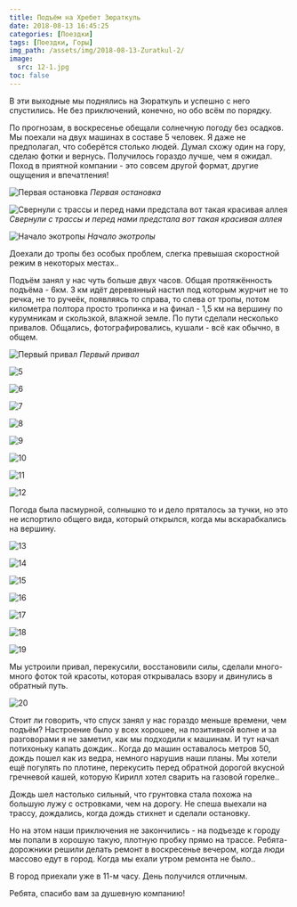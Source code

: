 ```yaml
---
title: Подъём на Хребет Зюраткуль
date: 2018-08-13 16:45:25
categories: [Поездки]
tags: [Поездки, Горы]
img_path: /assets/img/2018-08-13-Zuratkul-2/
image:
  src: 12-1.jpg
toc: false
---
```


В эти выходные мы поднялись на Зюраткуль и успешно с него спустились. Не без приключений, конечно, но обо всём по порядку.

По прогнозам, в воскресенье обещали солнечную погоду без осадков. Мы поехали на двух машинах в составе 5 человек. Я даже не предполагал, что соберётся столько людей. Думал схожу один на гору, сделаю фотки и вернусь. Получилось гораздо лучше, чем я ожидал. Поход в приятной компании - это совсем другой формат, другие ощущения и впечатления!

![Первая остановка](1.jpg)
_Первая остановка_

![Свернули с трассы и перед нами предстала вот такая красивая аллея](2.jpg)
_Свернули с трассы и перед нами предстала вот такая красивая аллея_

![Начало экотропы](3.jpg)
_Начало экотропы_

Доехали до тропы без особых проблем, слегка превышая скоростной режим в некоторых местах..

Подъём занял у нас чуть больше двух часов. Общая протяжённость подъёма - 6км. 3 км идёт деревянный настил под которым журчит не то речка, не то ручеёк, появляясь то справа, то слева от тропы, потом километра полтора просто тропинка и на финал - 1,5 км на вершину по курумникам и скользкой, влажной земле. По пути сделали несколько привалов. Общались, фотографировались, кушали - всё как обычно, в общем.

![Первый привал](4.jpg)
_Первый привал_

![5](5.jpg)

![6](6.jpg)

![7](7.jpg)

![8](8.jpg)

![9](9.jpg)

![10](10.jpg)

![11](11.jpg)

![12](12.jpg)

Погода была пасмурной, солнышко то и дело пряталось за тучки, но это не испортило общего вида, который открылся, когда мы вскарабкались на вершину.

![13](13.jpg)

![14](14.jpg)

![15](15.jpg)

![16](16.jpg)

![17](17.jpg)

![18](18.jpg)

![19](19.jpg)

Мы устроили привал, перекусили, восстановили силы, сделали много-много фоток той красоты, которая открывалась взору и двинулись в обратный путь.

![20](20.jpg)

Стоит ли говорить, что спуск занял у нас гораздо меньше времени, чем подъём? Настроение было у всех хорошее, на позитивной волне и за разговорами я не заметил, как мы подходили к машинам. И тут начал потихоньку капать дождик.. Когда до машин оставалось метров 50, дождь пошел как из ведра, немного нарушив наши планы. Мы хотели ещё погулять по плотине, перекусить перед обратной дорогой вкусной гречневой кашей, которую Кирилл хотел сварить на газовой горелке..

Дождь шел настолько сильный, что грунтовка стала похожа на большую лужу с островками, чем на дорогу. Не спеша выехали на трассу, дождались, когда дождь стихнет и сделали остановку.

Но на этом наши приключения не закончились - на подъезде к городу мы попали в хорошую такую, плотную пробку прямо на трассе. Ребята-дорожники решили делать ремонт в воскресенье вечером, когда люди массово едут в город. Когда мы ехали утром ремонта не было..

В город приехали уже в 11-м часу. День получился отличным.

Ребята, спасибо вам за душевную компанию!
